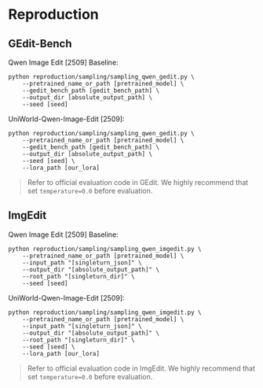 # Reproduction

## GEdit-Bench

Qwen Image Edit [2509] Baseline:

```
python reproduction/sampling/sampling_qwen_gedit.py \
    --pretrained_name_or_path [pretrained_model] \
    --gedit_bench_path [gedit_bench_path] \
    --output_dir [absolute_output_path] \
    --seed [seed]
```

UniWorld-Qwen-Image-Edit [2509]:

```
python reproduction/sampling/sampling_qwen_gedit.py \
    --pretrained_name_or_path [pretrained_model] \
    --gedit_bench_path [gedit_bench_path] \
    --output_dir [absolute_output_path] \
    --seed [seed] \
    --lora_path [our_lora]
```

> Refer to official evaluation code in GEdit. We highly recommend that set `temperature=0.0` before evaluation.

## ImgEdit

Qwen Image Edit [2509] Baseline:

```
python reproduction/sampling/sampling_qwen_imgedit.py \
    --pretrained_name_or_path [pretrained_model] \
    --input_path "[singleturn_json]" \
    --output_dir "[absolute_output_path]" \
    --root_path "[singleturn_dir]" \
    --seed [seed]
```

UniWorld-Qwen-Image-Edit [2509]:

```
python reproduction/sampling/sampling_qwen_imgedit.py \
    --pretrained_name_or_path [pretrained_model] \
    --input_path "[singleturn_json]" \
    --output_dir "[absolute_output_path]" \
    --root_path "[singleturn_dir]" \
    --seed [seed] \
    --lora_path [our_lora]
```

> Refer to official evaluation code in ImgEdit. We highly recommend that set `temperature=0.0` before evaluation.
